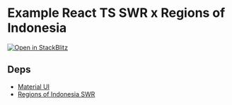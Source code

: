 # Example React TS SWR x Regions of Indonesia

[![Open in StackBlitz](https://developer.stackblitz.com/img/open_in_stackblitz.svg)](https://stackblitz.com/github/regions-of-indonesia/example-react-ts-SWR?title='React%20TS%20SWR%20-%20Regions%20of%20Indonesia'&terminal=dev)

## Deps

- [Material UI](https://mui.com)
- [Regions of Indonesia SWR](https://github.com/regions-of-indonesia/swr)
